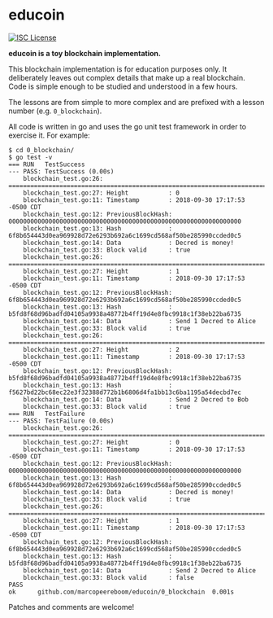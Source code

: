 # educoin
[![ISC License](https://img.shields.io/badge/license-ISC-blue.svg)](http://copyfree.org)

**educoin is a toy blockchain implementation.**

This blockchain implementation is for education purposes only. It deliberately
leaves out complex details that make up a real blockchain. Code is simple
enough to be studied and understood in a few hours.

The lessons are from simple to more complex and are prefixed with a lesson
number (e.g. `0_blockchain`).

All code is written in go and uses the go unit test framework in order to
exercise it. For example:
```
$ cd 0_blockchain/
$ go test -v      
=== RUN   TestSuccess
--- PASS: TestSuccess (0.00s)
    blockchain_test.go:26: ================================================================================
    blockchain_test.go:27: Height           : 0
    blockchain_test.go:11: Timestamp        : 2018-09-30 17:17:53 -0500 CDT
    blockchain_test.go:12: PreviousBlockHash: 0000000000000000000000000000000000000000000000000000000000000000
    blockchain_test.go:13: Hash             : 6f8b654443d0ea969928d72e6293b692a6c1699cd568af50be285990ccded0c5
    blockchain_test.go:14: Data             : Decred is money!
    blockchain_test.go:33: Block valid      : true
    blockchain_test.go:26: ================================================================================
    blockchain_test.go:27: Height           : 1
    blockchain_test.go:11: Timestamp        : 2018-09-30 17:17:53 -0500 CDT
    blockchain_test.go:12: PreviousBlockHash: 6f8b654443d0ea969928d72e6293b692a6c1699cd568af50be285990ccded0c5
    blockchain_test.go:13: Hash             : b5fd8f68d96badfd04105a9938a48772b4ff19d4e8fbc9918c1f38eb22ba6735
    blockchain_test.go:14: Data             : Send 1 Decred to Alice
    blockchain_test.go:33: Block valid      : true
    blockchain_test.go:26: ================================================================================
    blockchain_test.go:27: Height           : 2
    blockchain_test.go:11: Timestamp        : 2018-09-30 17:17:53 -0500 CDT
    blockchain_test.go:12: PreviousBlockHash: b5fd8f68d96badfd04105a9938a48772b4ff19d4e8fbc9918c1f38eb22ba6735
    blockchain_test.go:13: Hash             : f5627bd22bc68ec22e3f32388d772b1b6806d4fa1bb13c6ba1195a54decbd7ec
    blockchain_test.go:14: Data             : Send 2 Decred to Bob
    blockchain_test.go:33: Block valid      : true
=== RUN   TestFailure
--- PASS: TestFailure (0.00s)
    blockchain_test.go:26: ================================================================================
    blockchain_test.go:27: Height           : 0
    blockchain_test.go:11: Timestamp        : 2018-09-30 17:17:53 -0500 CDT
    blockchain_test.go:12: PreviousBlockHash: 0000000000000000000000000000000000000000000000000000000000000000
    blockchain_test.go:13: Hash             : 6f8b654443d0ea969928d72e6293b692a6c1699cd568af50be285990ccded0c5
    blockchain_test.go:14: Data             : Decred is money!
    blockchain_test.go:33: Block valid      : true
    blockchain_test.go:26: ================================================================================
    blockchain_test.go:27: Height           : 1
    blockchain_test.go:11: Timestamp        : 2018-09-30 17:17:53 -0500 CDT
    blockchain_test.go:12: PreviousBlockHash: 6f8b654443d0ea969928d72e6293b692a6c1699cd568af50be285990ccded0c5
    blockchain_test.go:13: Hash             : b5fd8f68d96badfd04105a9938a48772b4ff19d4e8fbc9918c1f38eb22ba6735
    blockchain_test.go:14: Data             : Send 2 Decred to Alice
    blockchain_test.go:33: Block valid      : false
PASS
ok      github.com/marcopeereboom/educoin/0_blockchain  0.001s
```

Patches and comments are welcome!
